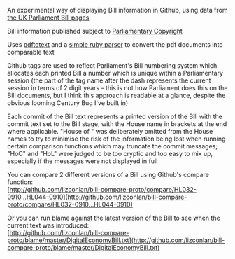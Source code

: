 An experimental way of displaying Bill information in Github, using data from [the UK Parliament Bill pages](https://web.archive.org/web/20100423150332/http://services.parliament.uk/bills/2009-10/digitaleconomy/documents.html "The Digital Economy Bill on www.parliament.uk")

Bill information published subject to [Parliamentary Copyright](https://web.archive.org/web/20100423150332/http://www.parliament.uk/site_information/parliamentary_copyright.cfm "Parliamentary Copyright")

Uses [pdftotext](http://www.foolabs.com/xpdf/download.html) and a [simple ruby parser](http://github.com/lizconlan/bill-pdf-parser) to convert the pdf documents into comparable text

Github tags are used to reflect Parliament's Bill numbering system which allocates each printed Bill a number which is unique within a Parliamentary session (the part of the tag name after the dash represents the current session in terms of 2 digit years - this is not how Parliament does this on the Bill documents, but I think this approach is readable at a glance, despite the obvious looming Century Bug I've built in)

Each commit of the Bill text represents a printed version of the Bill with the commit text set to the Bill stage, with the House name in brackets at the end where applicable. "House of " was deliberately omitted from the House names to try to minimise the risk of the information being lost when running certain comparison functions which may truncate the commit messages; "HoC" and "HoL" were judged to be too cryptic and too easy to mix up, especially if the messages were not displayed in full

You can compare 2 different versions of a Bill using Github's compare function:  
[http://github.com/lizconlan/bill-compare-proto/compare/HL032-0910...HL044-0910](http://github.com/lizconlan/bill-compare-proto/compare/HL032-0910...HL044-0910)

Or you can run blame against the latest version of the Bill to see when the current text was introduced:  
[http://github.com/lizconlan/bill-compare-proto/blame/master/DigitalEconomyBill.txt](http://github.com/lizconlan/bill-compare-proto/blame/master/DigitalEconomyBill.txt)


